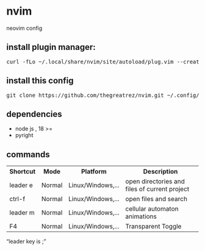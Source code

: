 # nvim
neovim config

<h2> install plugin manager: </h2>
<pre>curl -fLo ~/.local/share/nvim/site/autoload/plug.vim --create-dirs https://raw.githubusercontent.com/junegunn/vim-plug/master/plug.vim</pre>

<h2>install this config</h2>
<pre>git clone https://github.com/thegreatrez/nvim.git ~/.config/nvim</pre>

<h2>dependencies</h2>
<ul>
  <li>node js , 18 >=</li>
  <li>pyright</li>
</ul>

<h2>commands</h2>
<table>
  <tr>
    <th>Shortcut</th>
    <th>Mode</th>
    <th>Platform</th>
    <th>Description</th>
  </tr>
  <tr>
    <td>leader e</td>
    <td>Normal</td>
    <td>Linux/Windows,...</td>
    <td>open directories and files of current project</td> 
  </tr>
   <tr>
    <td>ctrl-f</td>
    <td>Normal</td>
    <td>Linux/Windows,...</td>
    <td>open files and search</td> 
  </tr>
   <tr>
    <td>leader m</td>
    <td>Normal</td>
    <td>Linux/Windows,...</td>
    <td> cellular automaton animations </td> 
  </tr>
  <tr>
    <td>F4</td>
    <td>Normal</td>
    <td>Linux/Windows,...</td>
    <td> Transparent Toggle </td> 
  </tr>
</table>

<q>leader key is ;</q>
